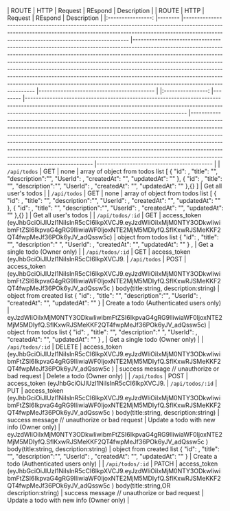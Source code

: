 |       ROUTE      	| HTTP   	| Request                                                                                                                                                                                                              	| REspond                                                                                                                                                                                                                                                                                                                                                                                                                                                                                                                      	| Description                              	|
|       ROUTE      	| HTTP   	| Request                                                                                                                                                                                                              	| REspond                                                                                                                                                                                                                                                                                                                                                                                                                                                                                                                      	| Description                              	|
|:----------------:	|--------	|----------------------------------------------------------------------------------------------------------------------------------------------------------------------------------------------------------------------	|------------------------------------------------------------------------------------------------------------------------------------------------------------------------------------------------------------------------------------------------------------------------------------------------------------------------------------------------------------------------------------------------------------------------------------------------------------------------------------------------------------------------------	|------------------------------------------	|
|:----------------:	|--------	|----------------------------------------------------------------------------------------------------------------------------------------------------------------------------------------------------------------------	|------------------------------------------------------------------------------------------------------------------------------------------------------------------------------------------------------------------------------------------------------------------------------------------------------------------------------------------------------------------------------------------------------------------------------------------------------------------------------------------------------------------------------	|------------------------------------------	|
| `/api/todos`     	| GET    	| none                                                                                                                                                                                                                 	|   array of object from todos list  [     {         "id": <value id>,         "title": "<value title>",         "description":"<value description>",         "UserId": <value userid>,         "createdAt": "<value createdAt>",         "updatedAt": "<value updateAt>"     },     {         "id": <value id>,         "title": "<value title>",         "description":"<value description>",         "UserId": <value userid>,         "createdAt": "<value createdAt>",         "updatedAt": "<value updateAt>"     },{} ] 	| Get all user's todos                     	|
| `/api/todos`     	| GET    	| none                                                                                                                                                                                                                 	|   array of object from todos list  [     {         "id": <value id>,         "title": "<value title>",         "description":"<value description>",         "UserId": <value userid>,         "createdAt": "<value createdAt>",         "updatedAt": "<value updateAt>"     },     {         "id": <value id>,         "title": "<value title>",         "description":"<value description>",         "UserId": <value userid>,         "createdAt": "<value createdAt>",         "updatedAt": "<value updateAt>"     },{} ] 	| Get all user's todos                     	|
| `/api/todos/:id` 	| GET    	|  access_token (eyJhbGciOiJIUzI1NiIsInR5cCI6IkpXVCJ9.eyJzdWIiOiIxMjM0NTY3ODkwIiwibmFtZSI6IkpvaG4gRG9lIiwiaWF0IjoxNTE2MjM5MDIyfQ.SflKxwRJSMeKKF2QT4fwpMeJf36POk6yJV_adQssw5c)                                          	|  object from todos list {         "id": <value id>,         "title": "<value title>",         "description":"<value description> ",         "UserId": <value userid> ,         "createdAt": "<value createdAt>",         "updatedAt": "<value updateAt>"     }  ,                                                                                                                                                                                                                                                            	| Get a single todo (Owner only)           	|
| `/api/todos/:id` 	| GET    	|  access_token (eyJhbGciOiJIUzI1NiIsInR5cCI6IkpXVCJ9.
|  `/api/todos`    	| POST   	| access_token (eyJhbGciOiJIUzI1NiIsInR5cCI6IkpXVCJ9.eyJzdWIiOiIxMjM0NTY3ODkwIiwibmFtZSI6IkpvaG4gRG9lIiwiaWF0IjoxNTE2MjM5MDIyfQ.SflKxwRJSMeKKF2QT4fwpMeJf36POk6yJV_adQssw5c ) body(title:string, description:string)   	|  object from created list   {        "id": <value id>,         "title": "<value title>",         "description":"<value description>",         "UserId": <value userid>,         "createdAt": "<value createdAt>",         "updatedAt": "<value updateAt>"     }                                                                                                                                                                                                                                                              	| Create a todo (Authenticated users only) 	|
  eyJzdWIiOiIxMjM0NTY3ODkwIiwibmFtZSI6IkpvaG4gRG9lIiwiaWF0IjoxNTE2MjM5MDIyfQ.SflKxwRJSMeKKF2QT4fwpMeJf36POk6yJV_adQssw5c)                                          	|  object from todos list {         "id": <value id>,         "title": "<value title>",         "description":"<value description> ",         "UserId": <value userid> ,         "createdAt": "<value createdAt>",         "updatedAt": "<value updateAt>"     }  ,                                                                                                                                                                                                                                                            	| Get a single todo (Owner only)           	|
| `/api/todos/:id` 	| DELETE 	| access_token (eyJhbGciOiJIUzI1NiIsInR5cCI6IkpXVCJ9.eyJzdWIiOiIxMjM0NTY3ODkwIiwibmFtZSI6IkpvaG4gRG9lIiwiaWF0IjoxNTE2MjM5MDIyfQ.SflKxwRJSMeKKF2QT4fwpMeJf36POk6yJV_adQssw5c )                                          	|  success message // unauthorize or bad request                                                                                                                                                                                                                                                                                                                                                                                                                                                                               	| Delete a todo (Owner only)               	|
|  `/api/todos`    	| POST   	| access_token (eyJhbGciOiJIUzI1NiIsInR5cCI6IkpXVCJ9.
| `/api/todos/:id` 	| PUT    	| access_token (eyJhbGciOiJIUzI1NiIsInR5cCI6IkpXVCJ9.eyJzdWIiOiIxMjM0NTY3ODkwIiwibmFtZSI6IkpvaG4gRG9lIiwiaWF0IjoxNTE2MjM5MDIyfQ.SflKxwRJSMeKKF2QT4fwpMeJf36POk6yJV_adQssw5c ) body(title:string, description:string)   	| success message // unauthorize or bad request                                                                                                                                                                                                                                                                                                                                                                                                                                                                                	| Update a todo with new info (Owner only) 	|
  eyJzdWIiOiIxMjM0NTY3ODkwIiwibmFtZSI6IkpvaG4gRG9lIiwiaWF0IjoxNTE2MjM5MDIyfQ.SflKxwRJSMeKKF2QT4fwpMeJf36POk6yJV_adQssw5c ) body(title:string, description:string)   	|  object from created list   {        "id": <value id>,         "title": "<value title>",         "description":"<value description>",         "UserId": <value userid>,         "createdAt": "<value createdAt>",         "updatedAt": "<value updateAt>"     }                                                                                                                                                                                                                                                              	| Create a todo (Authenticated users only) 	|
| `/api/todos/:id` 	| PATCH  	| access_token (eyJhbGciOiJIUzI1NiIsInR5cCI6IkpXVCJ9.eyJzdWIiOiIxMjM0NTY3ODkwIiwibmFtZSI6IkpvaG4gRG9lIiwiaWF0IjoxNTE2MjM5MDIyfQ.SflKxwRJSMeKKF2QT4fwpMeJf36POk6yJV_adQssw5c ) body(title:string,OR description:string) 	| success message // unauthorize or bad request                                                                                                                                                                                                                                                                                                                                                                                                                                                                                	| Update a todo with new info (Owner only) 	|     
